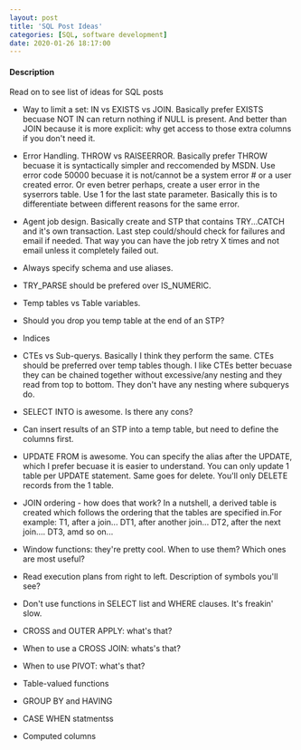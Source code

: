 ```yaml
---
layout: post
title: 'SQL Post Ideas'
categories: [SQL, software development]
date: 2020-01-26 18:17:00
---
```


#### Description

Read on to see list of ideas for SQL posts

<!--more-->

- Way to limit a set: IN vs EXISTS vs JOIN. Basically prefer EXISTS becuase NOT IN can return nothing if NULL is present. And better than JOIN because it is more explicit: why get access to those extra columns if you don't need it.

- Error Handling. THROW vs RAISEERROR. Basically prefer THROW becuase it is syntactically simpler and reccomended by MSDN. Use error code 50000 becuase it is not/cannot be a system error # or a user created error. Or even betrer perhaps, create a user error in the syserrors table. Use 1 for the last state parameter. Basically this is to differentiate between different reasons for the same error.

- Agent job design. Basically create and STP that contains TRY...CATCH and it's own transaction. Last step could/should check for failures and email if needed. That way you can have the job retry X times and not email unless it completely failed out.

- Always specify schema and use aliases.

- TRY_PARSE should be prefered over IS_NUMERIC.

- Temp tables vs Table variables.

- Should you drop you temp table at the end of an STP?

- Indices

- CTEs vs Sub-querys. Basically I think they perform the same.
  CTEs should be preferred over temp tables though. I like CTEs better becuase they can be chained together without excessive/any nesting and they read from top to bottom. They don't have any nesting where subquerys do.

- SELECT INTO is awesome. Is there any cons?

- Can insert results of an STP into a temp table, but need to define the columns first.

- UPDATE FROM is awesome. You can specify the alias after the UPDATE, which I prefer becuase it is easier to understand. You can only update 1 table per UPDATE statement. Same goes for delete. You'll only DELETE records from the 1 table.

- JOIN ordering - how does that work? In a nutshell, a derived table is created which follows the ordering that the tables are specified in.For example: T1, after a join... DT1, after another join... DT2, after the next join.... DT3, amd so on...

- Window functions: they're pretty cool. When to use them? Which ones are most useful?

- Read execution plans from right to left. Description of symbols you'll see?

- Don't use functions in SELECT list and WHERE clauses. It's freakin' slow.

- CROSS and OUTER APPLY: what's that?

- When to use a CROSS JOIN: whats's that?

- When to use PIVOT: what's that?

- Table-valued functions

- GROUP BY and HAVING

- CASE WHEN statmentss

- Computed columns
